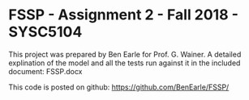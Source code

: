 # FSSP - Assignment 2 - Fall 2018 - SYSC5104

This project was prepared by Ben Earle for Prof. G. Wainer. A detailed explination of the model and all the tests run against it in the included document:
FSSP.docx

This code is posted on github: https://github.com/BenEarle/FSSP/
